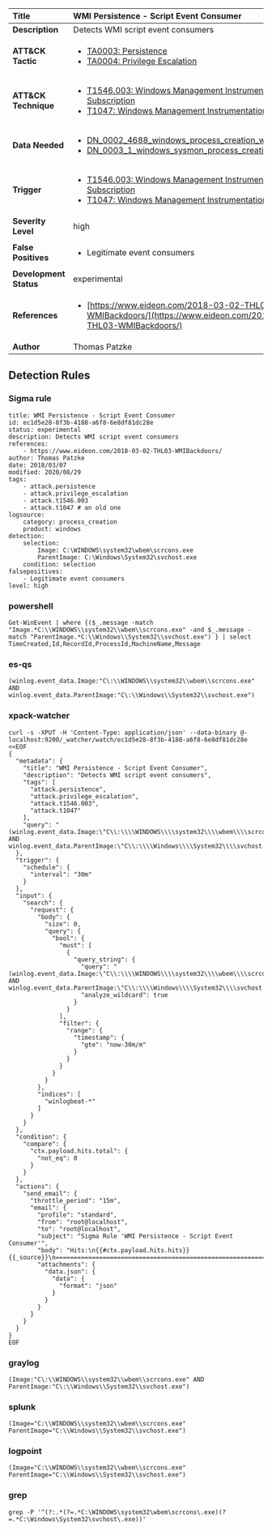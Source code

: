 | Title                    | WMI Persistence - Script Event Consumer       |
|:-------------------------|:------------------|
| **Description**          | Detects WMI script event consumers |
| **ATT&amp;CK Tactic**    |  <ul><li>[TA0003: Persistence](https://attack.mitre.org/tactics/TA0003)</li><li>[TA0004: Privilege Escalation](https://attack.mitre.org/tactics/TA0004)</li></ul>  |
| **ATT&amp;CK Technique** | <ul><li>[T1546.003: Windows Management Instrumentation Event Subscription](https://attack.mitre.org/techniques/T1546/003)</li><li>[T1047: Windows Management Instrumentation](https://attack.mitre.org/techniques/T1047)</li></ul>  |
| **Data Needed**          | <ul><li>[DN_0002_4688_windows_process_creation_with_commandline](../Data_Needed/DN_0002_4688_windows_process_creation_with_commandline.md)</li><li>[DN_0003_1_windows_sysmon_process_creation](../Data_Needed/DN_0003_1_windows_sysmon_process_creation.md)</li></ul>  |
| **Trigger**              | <ul><li>[T1546.003: Windows Management Instrumentation Event Subscription](../Triggers/T1546.003.md)</li><li>[T1047: Windows Management Instrumentation](../Triggers/T1047.md)</li></ul>  |
| **Severity Level**       | high |
| **False Positives**      | <ul><li>Legitimate event consumers</li></ul>  |
| **Development Status**   | experimental |
| **References**           | <ul><li>[https://www.eideon.com/2018-03-02-THL03-WMIBackdoors/](https://www.eideon.com/2018-03-02-THL03-WMIBackdoors/)</li></ul>  |
| **Author**               | Thomas Patzke |


## Detection Rules

### Sigma rule

```
title: WMI Persistence - Script Event Consumer
id: ec1d5e28-8f3b-4188-a6f8-6e8df81dc28e
status: experimental
description: Detects WMI script event consumers
references:
    - https://www.eideon.com/2018-03-02-THL03-WMIBackdoors/
author: Thomas Patzke
date: 2018/03/07
modified: 2020/08/29
tags:
    - attack.persistence
    - attack.privilege_escalation
    - attack.t1546.003
    - attack.t1047 # an old one
logsource:
    category: process_creation
    product: windows
detection:
    selection:
        Image: C:\WINDOWS\system32\wbem\scrcons.exe
        ParentImage: C:\Windows\System32\svchost.exe
    condition: selection
falsepositives:
    - Legitimate event consumers
level: high

```





### powershell
    
```
Get-WinEvent | where {($_.message -match "Image.*C:\\WINDOWS\\system32\\wbem\\scrcons.exe" -and $_.message -match "ParentImage.*C:\\Windows\\System32\\svchost.exe") } | select TimeCreated,Id,RecordId,ProcessId,MachineName,Message
```


### es-qs
    
```
(winlog.event_data.Image:"C\:\\WINDOWS\\system32\\wbem\\scrcons.exe" AND winlog.event_data.ParentImage:"C\:\\Windows\\System32\\svchost.exe")
```


### xpack-watcher
    
```
curl -s -XPUT -H 'Content-Type: application/json' --data-binary @- localhost:9200/_watcher/watch/ec1d5e28-8f3b-4188-a6f8-6e8df81dc28e <<EOF
{
  "metadata": {
    "title": "WMI Persistence - Script Event Consumer",
    "description": "Detects WMI script event consumers",
    "tags": [
      "attack.persistence",
      "attack.privilege_escalation",
      "attack.t1546.003",
      "attack.t1047"
    ],
    "query": "(winlog.event_data.Image:\"C\\:\\\\WINDOWS\\\\system32\\\\wbem\\\\scrcons.exe\" AND winlog.event_data.ParentImage:\"C\\:\\\\Windows\\\\System32\\\\svchost.exe\")"
  },
  "trigger": {
    "schedule": {
      "interval": "30m"
    }
  },
  "input": {
    "search": {
      "request": {
        "body": {
          "size": 0,
          "query": {
            "bool": {
              "must": [
                {
                  "query_string": {
                    "query": "(winlog.event_data.Image:\"C\\:\\\\WINDOWS\\\\system32\\\\wbem\\\\scrcons.exe\" AND winlog.event_data.ParentImage:\"C\\:\\\\Windows\\\\System32\\\\svchost.exe\")",
                    "analyze_wildcard": true
                  }
                }
              ],
              "filter": {
                "range": {
                  "timestamp": {
                    "gte": "now-30m/m"
                  }
                }
              }
            }
          }
        },
        "indices": [
          "winlogbeat-*"
        ]
      }
    }
  },
  "condition": {
    "compare": {
      "ctx.payload.hits.total": {
        "not_eq": 0
      }
    }
  },
  "actions": {
    "send_email": {
      "throttle_period": "15m",
      "email": {
        "profile": "standard",
        "from": "root@localhost",
        "to": "root@localhost",
        "subject": "Sigma Rule 'WMI Persistence - Script Event Consumer'",
        "body": "Hits:\n{{#ctx.payload.hits.hits}}{{_source}}\n================================================================================\n{{/ctx.payload.hits.hits}}",
        "attachments": {
          "data.json": {
            "data": {
              "format": "json"
            }
          }
        }
      }
    }
  }
}
EOF

```


### graylog
    
```
(Image:"C\:\\WINDOWS\\system32\\wbem\\scrcons.exe" AND ParentImage:"C\:\\Windows\\System32\\svchost.exe")
```


### splunk
    
```
(Image="C:\\WINDOWS\\system32\\wbem\\scrcons.exe" ParentImage="C:\\Windows\\System32\\svchost.exe")
```


### logpoint
    
```
(Image="C:\\WINDOWS\\system32\\wbem\\scrcons.exe" ParentImage="C:\\Windows\\System32\\svchost.exe")
```


### grep
    
```
grep -P '^(?:.*(?=.*C:\WINDOWS\system32\wbem\scrcons\.exe)(?=.*C:\Windows\System32\svchost\.exe))'
```



